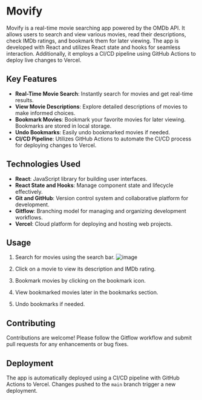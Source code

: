 # Movify

Movify is a real-time movie searching app powered by the OMDb API. It allows users to search and view various movies, read their descriptions, check IMDb ratings, and bookmark them for later viewing. The app is developed with React and utilizes React state and hooks for seamless interaction. Additionally, it employs a CI/CD pipeline using GitHub Actions to deploy live changes to Vercel.

## Key Features

- **Real-Time Movie Search**: Instantly search for movies and get real-time results.
- **View Movie Descriptions**: Explore detailed descriptions of movies to make informed choices.
- **Bookmark Movies**: Bookmark your favorite movies for later viewing. Bookmarks are stored in local storage.
- **Undo Bookmarks**: Easily undo bookmarked movies if needed.
- **CI/CD Pipeline**: Utilizes GitHub Actions to automate the CI/CD process for deploying changes to Vercel.

## Technologies Used

- **React**: JavaScript library for building user interfaces.
- **React State and Hooks**: Manage component state and lifecycle effectively.
- **Git and GitHub**: Version control system and collaborative platform for development.
- **Gitflow**: Branching model for managing and organizing development workflows.
- **Vercel**: Cloud platform for deploying and hosting web projects.

## Usage

1. Search for movies using the search bar. ![image](https://github.com/Afraz33/Movify/assets/95544278/491d79a4-f65b-4308-a9f8-80ff3bc7c7fc)

2. Click on a movie to view its description and IMDb rating.
3. Bookmark movies by clicking on the bookmark icon.
4. View bookmarked movies later in the bookmarks section.
5. Undo bookmarks if needed.

## Contributing

Contributions are welcome! Please follow the Gitflow workflow and submit pull requests for any enhancements or bug fixes.

## Deployment

The app is automatically deployed using a CI/CD pipeline with GitHub Actions to Vercel. Changes pushed to the `main` branch trigger a new deployment.



